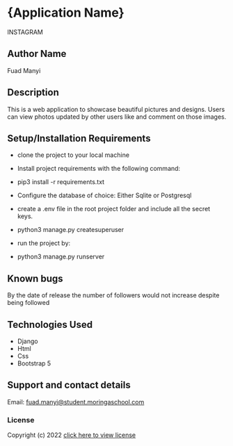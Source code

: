 # {Application Name}
INSTAGRAM

## Author Name
Fuad Manyi
## Description
This is a web application to showcase beautiful pictures and designs. Users can view photos updated by other users like and comment on those images.


## Setup/Installation Requirements
* clone the project to your local machine

* Install project requirements with the following command:

* pip3 install -r requirements.txt
* Configure the database of choice: Either Sqlite or Postgresql

* create a .env file in the root project folder and include all the secret keys.



* python3 manage.py createsuperuser
* run the project by:

* python3 manage.py runserver

## Known bugs
By the date of release the number of followers would not increase despite being followed 

## Technologies Used
* Django
* Html
* Css
* Bootstrap 5

## Support and contact details
Email: fuad.manyi@student.moringaschool.com
### License
Copyright (c) 2022 [click here to view license](LICENSE)


